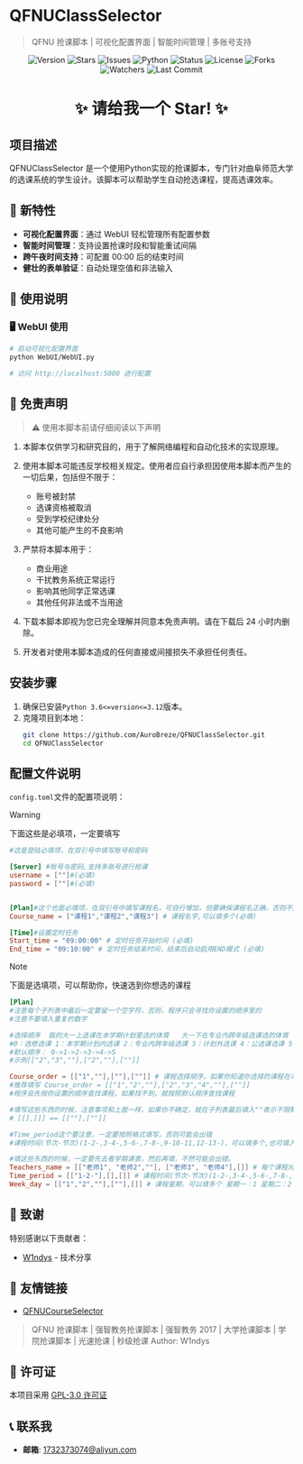 # QFNUClassSelector
> QFNU 抢课脚本 | 可视化配置界面 | 智能时间管理 | 多账号支持


<p align="center">
    <p align="center">
    <img src="https://img.shields.io/badge/version-1.4.0-blue.svg" alt="Version">
    <img src="https://img.shields.io/github/stars/AuroBreeze/QFNUClassSelector?style=flat-square" alt="Stars">
    <img src="https://img.shields.io/github/issues/AuroBreeze/QFNUClassSelector?style=flat-square" alt="Issues">
    <img src="https://img.shields.io/badge/Python-3.12.3-blue.svg" alt="Python">
    <img src="https://img.shields.io/badge/状态-开发中-green.svg" alt="Status">
    <img src="https://img.shields.io/badge/License-GPL-green.svg" alt="License">
    <img src="https://img.shields.io/github/forks/AuroBreeze/QFNUClassSelector?style=flat-square" alt="Forks">
    <img src="https://img.shields.io/github/watchers/AuroBreeze/QFNUClassSelector?style=flat-square" alt="Watchers">
    <img src="https://img.shields.io/github/last-commit/AuroBreeze/QFNUClassSelector?style=flat-square" alt="Last Commit">
</p>

<div align="center">
    <h1 >
        ✨ 请给我一个 Star! ✨
    </h1>
</div>



## 项目描述
QFNUClassSelector 是一个使用Python实现的抢课脚本，专门针对曲阜师范大学的选课系统的学生设计。该脚本可以帮助学生自动抢选课程，提高选课效率。

## 🚀 新特性
- **可视化配置界面**：通过 WebUI 轻松管理所有配置参数
- **智能时间管理**：支持设置抢课时段和智能重试间隔
- **跨午夜时间支持**：可配置 00:00 后的结束时间
- **健壮的表单验证**：自动处理空值和非法输入

## 📝 使用说明

### 🖥️ WebUI 使用
```bash
# 启动可视化配置界面
python WebUI/WebUI.py

# 访问 http://localhost:5000 进行配置
```


## 📝 免责声明

> ⚠️ 使用本脚本前请仔细阅读以下声明

1. 本脚本仅供学习和研究目的，用于了解网络编程和自动化技术的实现原理。

2. 使用本脚本可能违反学校相关规定。使用者应自行承担因使用本脚本而产生的一切后果，包括但不限于：

   - 账号被封禁
   - 选课资格被取消
   - 受到学校纪律处分
   - 其他可能产生的不良影响

3. 严禁将本脚本用于：

   - 商业用途
   - 干扰教务系统正常运行
   - 影响其他同学正常选课
   - 其他任何非法或不当用途

4. 下载本脚本即视为您已完全理解并同意本免责声明。请在下载后 24 小时内删除。

5. 开发者对使用本脚本造成的任何直接或间接损失不承担任何责任。


## 安装步骤
1. 确保已安装`Python 3.6<=version<=3.12`版本。
2. 克隆项目到本地：
   ```bash
   git clone https://github.com/AuroBreze/QFNUClassSelector.git
   cd QFNUClassSelector
   
## 配置文件说明
`config.toml`文件的配置项说明：

> [!WARNING]
> 
> 下面这些是必填项，一定要填写

```toml
#这是登陆必填项，在双引号中填写账号和密码

[Server] #账号与密码,支持多账号进行抢课
username = [""]#(必填)
password = [""]#(必填)


[Plan]#这个也是必填项，在双引号中填写课程名，可自行增加，但要确保课程名正确，否则不能抢课
Course_name = ["课程1","课程2","课程3"] # 课程名字,可以填多个(必填)

[Time]#设置定时任务
Start_time = "09:00:00" # 定时任务开始时间 (必填)
End_time = "09:10:00" # 定时任务结束时间，结束后自动启用END模式 (必填)

```

> [!NOTE]
> 
> 下面是选填项，可以帮助你，快速选到你想选的课程

```toml
[Plan]
#注意每个子列表中最后一定要留一个空字符，否则，程序只会寻找你设置的顺序里的
#注意不要填入重复的数字

#选择顺序  我的大一上选课在本学期计划里选的体育   大一下在专业内跨年级选课选的体育
#0：选修选课 1：本学期计划内选课 2：专业内跨年级选课 3：计划外选课 4：公选课选课 5：辅修选课
#默认顺序： 0->1->2->3->4->5
#示例[["2","3",""],["2",""],[""]]

Course_order = [["1",""],[""],[""]] # 课程选择顺序，如果你知道你选择的课程在本学期计划内，或专业内跨年级等，就在子列表中填入顺序，程序会按顺序进行查找课程，或者说你并不确定，那就留一个空字符，程序也会按照默认顺序进行查找课程(非必填)
#推荐填写 Course_order = [["1","2",""],["2","3","4",""],[""]]
#程序会先按你设置的顺序查找课程，如果找不到，就按照默认顺序查找课程
```

```toml
#填写这些东西的时候，注意事项和上面一样，如果你不确定，就在子列表最后填入""表示不限制,或者只留一个空子列表
# [[],[]] == [[""],[""]]

#Time_period这个要注意，一定要按照格式填写，否则可能会出错
#课程时间(节次-节次)(1-2-,3-4-,5-6-,7-8-,9-10-11,12-13-)，可以填多个,也可填入""表示不限制(非必填)

#填这些东西的时候，一定要先去看学期课表，然后再填，不然可能会出错。
Teachers_name = [["老师1", "老师2",""], ["老师3", "老师4"],[]] # 每个课程对应的老师列表(候选功能)，可以填多个也可以留空，用逗号隔开，也可填入""表示不限制，以免最后没有这个老师导致抢课失败。(非必填)
Time_period = [["1-2-"],[],[]] # 课程时间(节次-节次)(1-2-,3-4-,5-6-,7-8-,9-10-11,12-13-)，可以填多个,也可填入""表示不限制(非必填)
Week_day = [["1","2",""],[""],[]] # 课程星期，可以填多个 星期一：1 星期二：2 星期三：3 星期四：4 星期五：5 星期六：6 星期日：7  ,也可填入""表示不限制(非必填)

```
   
## 🙏 致谢

特别感谢以下贡献者：

- [W1ndys](https://github.com/W1ndys) - 技术分享

## 🔗 友情链接

- [QFNUCourseSelector](https://github.com/W1ndys/QFNUCourseSelector)

> QFNU 抢课脚本 | 强智教务抢课脚本 | 强智教务 2017 | 大学抢课脚本 | 学院抢课脚本 | 光速抢课 | 秒级抢课
> Author: W1ndys

## 📄 许可证

本项目采用 [GPL-3.0 许可证](./LICENSE)

## 📞 联系我

- **邮箱**: [1732373074@aliyun.com](mailto:1732373074@aliyun.com)

